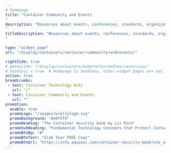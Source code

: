 ```yaml
---
# Homepage
title: "Container Community and Events
"
description: "Resources about events, conferences, standards, organizations, communities and websites, in the global container technology community.
"
titleDescription: "Resources about events, conferences, standards, organizations, communities and websites, in the global container technology community.
" 

type: "widget_page"
url: "/display/containers/container+community+and+events/" 

rightSide: true 
# permalink: "/display/containers/kubernetes+and+microservices"
# headless = true  # Homepage is headless, other widget pages are not.
active: true
breadcrumbs:
 - text: Container Technology Wiki
   url: "/"
 - text: Container Community and Events
   url: ""
promotion:
  enable: true
  promoLogo: "/images/orellylogo.svg"
  promoBackground: "#e8f5f9"
  promoHeading: "The Container Security book by Liz Rice"
  promoSubHeading: "Fundamental Technology Concepts that Protect Containerized Applications"
  promoBtnBg: "#"
  promoBtnText: "Grab Your FREE Copy"
  promoBtnUrl: "https://info.aquasec.com/container-security-book?utm_source=wiki"
---
```


